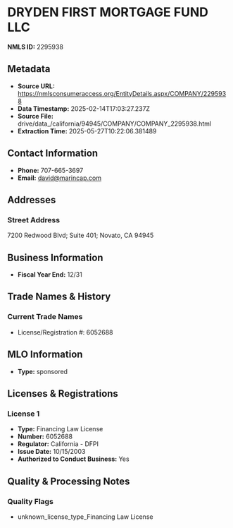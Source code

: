 # DRYDEN FIRST MORTGAGE FUND LLC

**NMLS ID:** 2295938

## Metadata
- **Source URL:** https://nmlsconsumeraccess.org/EntityDetails.aspx/COMPANY/2295938
- **Data Timestamp:** 2025-02-14T17:03:27.237Z
- **Source File:** drive/data_/california/94945/COMPANY/COMPANY_2295938.html
- **Extraction Time:** 2025-05-27T10:22:06.381489

## Contact Information
- **Phone:** 707-665-3697
- **Email:** david@marincap.com

## Addresses
### Street Address
7200 Redwood Blvd; Suite 401; Novato, CA 94945

## Business Information
- **Fiscal Year End:** 12/31

## Trade Names & History
### Current Trade Names
- License/Registration #: 6052688

## MLO Information
- **Type:** sponsored

## Licenses & Registrations

### License 1
- **Type:** Financing Law License
- **Number:** 6052688
- **Regulator:** California - DFPI
- **Issue Date:** 10/15/2003
- **Authorized to Conduct Business:** Yes

## Quality & Processing Notes
### Quality Flags
- unknown_license_type_Financing Law License
